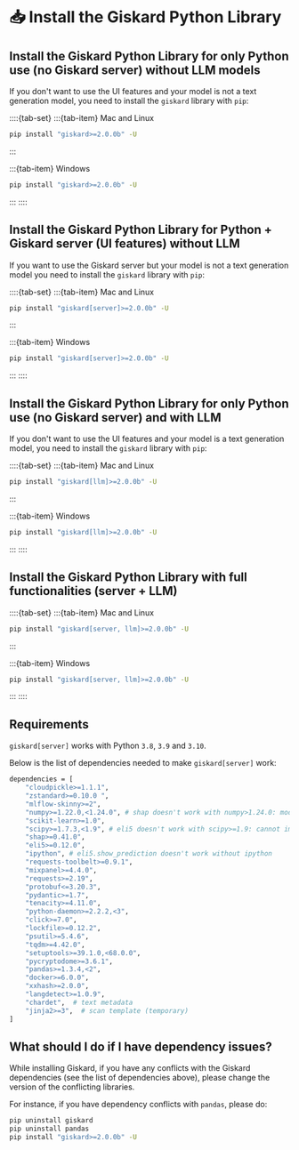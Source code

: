 # 📥 Install the Giskard Python Library

## Install the Giskard Python Library for only Python use (no Giskard server) without LLM models

If you don't want to use the UI features and your model is not a text generation model, you need to install the `giskard` library with `pip`:

::::{tab-set}
:::{tab-item} Mac and Linux

```sh
pip install "giskard>=2.0.0b" -U
```

:::

:::{tab-item} Windows

```sh
pip install "giskard>=2.0.0b" -U
```

:::
::::

## Install the Giskard Python Library for Python + Giskard server (UI features) without LLM

If you want to use the Giskard server but your model is not a text generation model you need to install the `giskard` library with `pip`:

::::{tab-set}
:::{tab-item} Mac and Linux

```sh
pip install "giskard[server]>=2.0.0b" -U
```

:::

:::{tab-item} Windows

```sh
pip install "giskard[server]>=2.0.0b" -U
```

:::
::::

## Install the Giskard Python Library for only Python use (no Giskard server) and with LLM

If you don't want to use the UI features and your model is a text generation model, you need to install the `giskard` library with `pip`:

::::{tab-set}
:::{tab-item} Mac and Linux

```sh
pip install "giskard[llm]>=2.0.0b" -U
```

:::

:::{tab-item} Windows

```sh
pip install "giskard[llm]>=2.0.0b" -U
```

:::
::::

## Install the Giskard Python Library with full functionalities (server + LLM)

::::{tab-set}
:::{tab-item} Mac and Linux

```sh
pip install "giskard[server, llm]>=2.0.0b" -U
```

:::

:::{tab-item} Windows

```sh
pip install "giskard[server, llm]>=2.0.0b" -U
```

:::
::::

## Requirements

`giskard[server]` works with Python `3.8`, `3.9` and `3.10`.

Below is the list of dependencies needed to make `giskard[server]` work:

```sh
dependencies = [
    "cloudpickle>=1.1.1",
    "zstandard>=0.10.0 ",
    "mlflow-skinny>=2",
    "numpy>=1.22.0,<1.24.0", # shap doesn't work with numpy>1.24.0: module 'numpy' has no attribute 'int'
    "scikit-learn>=1.0",
    "scipy>=1.7.3,<1.9", # eli5 doesn't work with scipy>=1.9: cannot import name 'itemfreq' from 'scipy.stats'
    "shap>=0.41.0",
    "eli5>=0.12.0",
    "ipython", # eli5.show_prediction doesn't work without ipython
    "requests-toolbelt>=0.9.1",
    "mixpanel>=4.4.0",
    "requests>=2.19",
    "protobuf<=3.20.3",
    "pydantic>=1.7",
    "tenacity>=4.11.0",
    "python-daemon>=2.2.2,<3",
    "click>=7.0",
    "lockfile>=0.12.2",
    "psutil>=5.4.6",
    "tqdm>=4.42.0",
    "setuptools>=39.1.0,<68.0.0",
    "pycryptodome>=3.6.1",
    "pandas>=1.3.4,<2",
    "docker>=6.0.0",
    "xxhash>=2.0.0",
    "langdetect>=1.0.9",
    "chardet",  # text metadata
    "jinja2>=3",  # scan template (temporary)
]
```

## What should I do if I have dependency issues?

While installing Giskard, if you have any conflicts with the Giskard dependencies (see the list of dependencies above), please change the version of the conflicting libraries.

For instance, if you have dependency conflicts with `pandas`, please do:

```sh
pip uninstall giskard
pip uninstall pandas
pip install "giskard>=2.0.0b" -U
```
